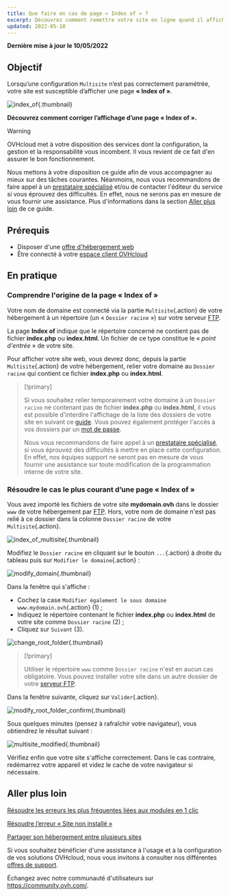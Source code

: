 ```yaml
---
title: Que faire en cas de page « Index of » ?
excerpt: Découvrez comment remettre votre site en ligne quand il affiche une page « Index of »
updated: 2022-05-10
---
```


**Dernière mise à jour le 10/05/2022**

## Objectif

Lorsqu’une configuration `Multisite` n’est pas correctement paramétrée, votre site est susceptible d’afficher une page **« Index of »**.

![index_of](images/index_of.png){.thumbnail}

**Découvrez comment corriger l’affichage d’une page « Index of ».**

> [!warning]
>
> OVHcloud met à votre disposition des services dont la configuration, la gestion et la responsabilité vous incombent. Il vous revient de ce fait d'en assurer le bon fonctionnement.
>
> Nous mettons à votre disposition ce guide afin de vous accompagner au mieux sur des tâches courantes. Néanmoins, nous vous recommandons de faire appel à un [prestataire spécialisé](https://partner.ovhcloud.com/fr/) et/ou de contacter l'éditeur du service si vous éprouvez des difficultés. En effet, nous ne serons pas en mesure de vous fournir une assistance. Plus d'informations dans la section [Aller plus loin](#gofurther) de ce guide.
>

## Prérequis

- Disposer d'une [offre d'hébergement web](https://www.ovhcloud.com/fr/web-hosting/)
- Être connecté à votre [espace client OVHcloud](https://www.ovh.com/auth/?action=gotomanager&from=https://www.ovh.com/fr/&ovhSubsidiary=fr)

## En pratique

### Comprendre l'origine de la page « Index of »

Votre nom de domaine est connecté via la partie `Multisite`{.action} de votre hébergement à un répertoire (un « `Dossier racine` ») sur votre serveur [FTP](/pages/web/hosting/ftp_connection).

La page **Index of** indique que le répertoire concerné ne contient pas de fichier **index.php** ou **index.html**. Un fichier de ce type constitue le « *point d'entrée* » de votre site.

Pour afficher votre site web, vous devrez donc, depuis la partie `Multisite`{.action} de votre hébergement, relier votre domaine au `Dossier racine` qui contient ce fichier **index.php** ou **index.html**.

> [!primary]
>
> Si vous souhaitez relier temporairement votre domaine à un `Dossier racine` ne contenant pas de fichier **index.php** ou **index.html**, il vous est possible d'interdire l'affichage de la liste des dossiers de votre site en suivant ce [guide](/pages/web/hosting/htaccess_what_else_can_you_do#empecher-le-listage-du-contenu-dun-repertoire). Vous pouvez également protéger l'accès à vos dossiers par un [mot de passe](/pages/web/hosting/htaccess_protect_directory_by_password).
>
> Nous vous recommandons de faire appel à un [prestataire spécialisé](https://partner.ovhcloud.com/fr/directory/), si vous éprouvez des difficultés à mettre en place cette configuration. En effet, nos équipes support ne seront pas en mesure de vous fournir une assistance sur toute modification de la programmation interne de votre site.

### Résoudre le cas le plus courant d’une page « Index of »

Vous avez importé les fichiers de votre site **mydomain.ovh** dans le dossier `www` de votre hébergement par [FTP](/pages/web/hosting/ftp_connection). Hors, votre nom de domaine n'est pas relié à ce dossier dans la colonne `Dossier racine` de votre `Multisite`{.action}.

![index_of_multisite](images/index_of_multisite.png){.thumbnail}

Modifiez le `Dossier racine` en cliquant sur le bouton `...`{.action} à droite du tableau puis sur `Modifier le domaine`{.action} :

![modify_domain](images/modify_domain.png){.thumbnail}

Dans la fenêtre qui s'affiche :

* Cochez la case `Modifier également le sous domaine www.mydomain.ovh`{.action} (1) ;
* Indiquez le répertoire contenant le fichier **index.php** ou **index.html** de votre site comme `Dossier racine` (2) ;
* Cliquez sur `Suivant` (3).

![change_root_folder](images/change_root_folder01.png){.thumbnail}

> [!primary]
>
> Utiliser le répertoire `www` comme `Dossier racine` n'est en aucun cas obligatoire. Vous pouvez installer votre site dans un autre dossier de votre [serveur FTP](/pages/web/hosting/ftp_connection).
>

Dans la fenêtre suivante, cliquez sur `Valider`{.action}.

![modify_root_folder_confirm](images/modify_root_folder_confirm.png){.thumbnail}

Sous quelques minutes (pensez à rafraîchir votre navigateur), vous obtiendrez le résultat suivant :

![multisite_modified](images/multisite_modified.png){.thumbnail}

Vérifiez enfin que votre site s'affiche correctement. Dans le cas contraire, redémarrez votre appareil et videz le cache de votre navigateur si nécessaire.

## Aller plus loin <a name="gofurther"></a>

[Résoudre les erreurs les plus fréquentes liées aux modules en 1 clic](/pages/web/hosting/diagnostic_errors_module1clic)

[Résoudre l’erreur « Site non installé »](/pages/web/hosting/multisites_website_not_installed)

[Partager son hébergement entre plusieurs sites](/pages/web/hosting/multisites_configure_multisite)

Si vous souhaitez bénéficier d'une assistance à l'usage et à la configuration de vos solutions OVHcloud, nous vous invitons à consulter nos différentes [offres de support](https://www.ovhcloud.com/fr/support-levels/).

Échangez avec notre communauté d'utilisateurs sur <https://community.ovh.com/>.